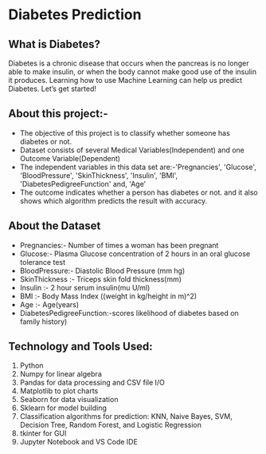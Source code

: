 # Diabetes Prediction

## What is Diabetes?
Diabetes is a chronic disease that occurs when the pancreas is no longer able to make insulin, or when the body cannot make good use of the insulin it produces. Learning how to use Machine Learning can help us predict Diabetes. Let’s get started!

## About this project:-

- The objective of this project is to classify whether someone has diabetes or not.
- Dataset consists of several Medical Variables(Independent) and one Outcome Variable(Dependent)
- The independent variables in this data set are:-'Pregnancies', 'Glucose', 'BloodPressure', 'SkinThickness', 'Insulin', 'BMI', 'DiabetesPedigreeFunction' and, 'Age'
- The outcome indicates whether a person has diabetes or not. and it also shows which algorithm predicts the result with accuracy.

## About the Dataset

- Pregnancies:- Number of times a woman has been pregnant
- Glucose:- Plasma Glucose concentration of 2 hours in an oral glucose tolerance test
- BloodPressure:- Diastolic Blood Pressure (mm hg)
- SkinThickness :- Triceps skin fold thickness(mm)
- Insulin :- 2 hour serum insulin(mu U/ml)
- BMI :- Body Mass Index ((weight in kg/height in m)^2)
- Age :- Age(years)
- DiabetesPedigreeFunction:-scores likelihood of diabetes based on family history)

## Technology and Tools Used:
1. Python
2. Numpy for linear algebra
3. Pandas for data processing and CSV file I/O
4. Matplotlib to plot charts
5. Seaborn for data visualization
6. Sklearn for model building
7. Classification algorithms for prediction: KNN, Naive Bayes, SVM, Decision Tree, Random Forest, and Logistic Regression
8. tkinter for GUI
9. Jupyter Notebook and VS Code IDE
